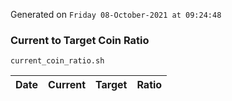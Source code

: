 Generated on `Friday 08-October-2021 at 09:24:48`

### Current to Target Coin Ratio
`current_coin_ratio.sh`

Date|Current|Target|Ratio
---|---|---|---
